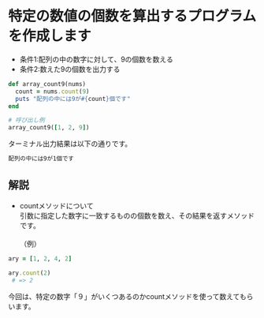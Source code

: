 # 特定の数値の個数を算出するプログラムを作成します

- 条件1:配列の中の数字に対して、9の個数を数える
- 条件2:数えた9の個数を出力する

```ruby
def array_count9(nums)
  count = nums.count(9)
  puts "配列の中には9が#{count}個です"
end

# 呼び出し例
array_count9([1, 2, 9])
```
ターミナル出力結果は以下の通りです。
```ruby
配列の中には9が1個です
```

## 解説
- countメソッドについて<br>
引数に指定した数字に一致するものの個数を数え、その結果を返すメソッドです。<br><br>
（例）<br>
```ruby
ary = [1, 2, 4, 2]

ary.count(2)
 # => 2
 ```
 
 今回は、特定の数字「９」がいくつあるのかcountメソッドを使って数えてもらいます。
 

